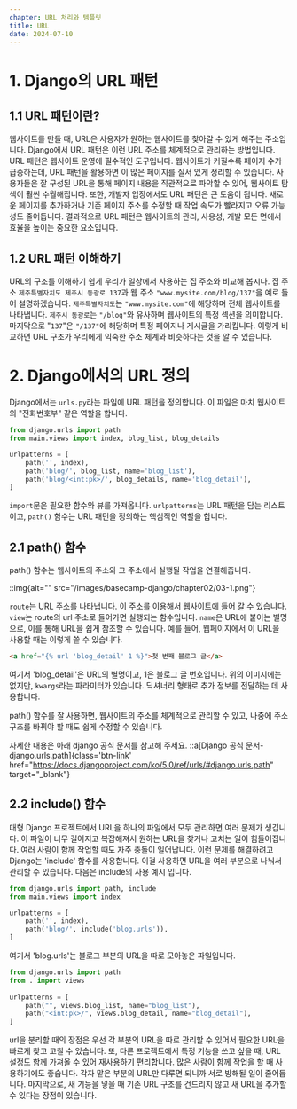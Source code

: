 ```yaml
---
chapter: URL 처리와 템플릿
title: URL
date: 2024-07-10
---
```

# 1. Django의 URL 패턴

## 1.1 URL 패턴이란?

웹사이트를 만들 때, URL은 사용자가 원하는 웹사이트를 찾아갈 수 있게 해주는 주소입니다. Django에서 URL 패턴은 이런 URL 주소를 체계적으로 관리하는 방법입니다.
URL 패턴은 웹사이트 운영에 필수적인 도구입니다. 웹사이트가 커질수록 페이지 수가 급증하는데, URL 패턴을 활용하면 이 많은 페이지를 질서 있게 정리할 수 있습니다. 사용자들은 잘 구성된 URL을 통해 페이지 내용을 직관적으로 파악할 수 있어, 웹사이트 탐색이 훨씬 수월해집니다. 또한, 개발자 입장에서도 URL 패턴은 큰 도움이 됩니다. 새로운 페이지를 추가하거나 기존 페이지 주소를 수정할 때 작업 속도가 빨라지고 오류 가능성도 줄어듭니다. 결과적으로 URL 패턴은 웹사이트의 관리, 사용성, 개발 모든 면에서 효율을 높이는 중요한 요소입니다.

## 1.2 URL 패턴 이해하기

URL의 구조를 이해하기 쉽게 우리가 일상에서 사용하는 집 주소와 비교해 봅시다. 
집 주소 `제주특별자치도 제주시 동광로 137`과 웹 주소 `"www.mysite.com/blog/137"`을 예로 들어 설명하겠습니다. 
`제주특별자치도`는 `"www.mysite.com"`에 해당하며 전체 웹사이트를 나타냅니다. 
`제주시 동광로`는 `"/blog"`와 유사하며 웹사이트의 특정 섹션을 의미합니다. 
마지막으로 "`137`"은 `"/137"`에 해당하며 특정 페이지나 게시글을 가리킵니다. 
이렇게 비교하면 URL 구조가 우리에게 익숙한 주소 체계와 비슷하다는 것을 알 수 있습니다.

# 2. Django에서의 URL 정의
Django에서는 `urls.py`라는 파일에 URL 패턴을 정의합니다. 이 파일은 마치 웹사이트의 "전화번호부" 같은 역할을 합니다.

```python
from django.urls import path
from main.views import index, blog_list, blog_details

urlpatterns = [
    path('', index),
    path('blog/', blog_list, name='blog_list'),
    path('blog/<int:pk>/', blog_details, name='blog_detail'),
]
```
`import`문은 필요한 함수와 뷰를 가져옵니다. `urlpatterns`는 URL 패턴을 담는 리스트이고, `path()` 함수는 URL 패턴을 정의하는 핵심적인 역할을 합니다.

## 2.1 path() 함수

path() 함수는 웹사이트의 주소와 그 주소에서 실행될 작업을 연결해줍니다.

::img{alt="" src="/images/basecamp-django/chapter02/03-1.png"}

`route`는 URL 주소를 나타냅니다. 이 주소를 이용해서 웹사이트에 들어 갈 수 있습니다.
`view`는 route의 url 주소로 들어가면 실행되는 함수입니다. 
`name`은 URL에 붙이는 별명으로, 이를 통해 URL을 쉽게 참조할 수 있습니다. 
예를 들어, 웹페이지에서 이 URL을 사용할 때는 이렇게 쓸 수 있습니다.

```html
<a href="{% url 'blog_detail' 1 %}">첫 번째 블로그 글</a>
```
여기서 'blog_detail'은 URL의 별명이고, 1은 블로그 글 번호입니다.
위의 이미지에는 없지만, `kwargs`라는 파라미터가 있습니다. 딕셔너리 형태로 추가 정보를 전달하는 데 사용합니다.

path() 함수를 잘 사용하면, 웹사이트의 주소를 체계적으로 관리할 수 있고, 나중에 주소 구조를 바꿔야 할 때도 쉽게 수정할 수 있습니다.

자세한 내용은 아래 django 공식 문서를 참고해 주세요.
::a[Django 공식 문서- django.urls.path]{class='btn-link' href="https://docs.djangoproject.com/ko/5.0/ref/urls/#django.urls.path" target="\_blank"}

## 2.2 include() 함수
대형 Django 프로젝트에서 URL을 하나의 파일에서 모두 관리하면 여러 문제가 생깁니다. 이 파일이 너무 길어지고 복잡해져서 원하는 URL을 찾거나 고치는 일이 힘들어집니다. 여러 사람이 함께 작업할 때도 자주 충돌이 일어납니다. 이런 문제를 해결하려고 Django는 'include' 함수를 사용합니다. 이걸 사용하면 URL을 여러 부분으로 나눠서 관리할 수 있습니다. 다음은 include의 사용 예시 입니다.

```python
from django.urls import path, include
from main.views import index

urlpatterns = [
    path('', index),
    path('blog/', include('blog.urls')),
]
```
여기서 'blog.urls'는 블로그 부분의 URL을 따로 모아놓은 파일입니다.

```python
from django.urls import path
from . import views
 
urlpatterns = [
    path("", views.blog_list, name="blog_list"), 
    path("<int:pk>/", views.blog_detail, name="blog_detail"),
]
```
url을 분리할 때의 장점은 우선 각 부분의 URL을 따로 관리할 수 있어서 필요한 URL을 빠르게 찾고 고칠 수 있습니다.
또, 다른 프로젝트에서 특정 기능을 쓰고 싶을 때, URL 설정도 함께 가져올 수 있어 재사용하기 편리합니다.
많은 사람이 함께 작업을 할 때 사용하기에도 좋습니다. 각자 맡은 부분의 URL만 다루면 되니까 서로 방해될 일이 줄어듭니다.
마지막으로, 새 기능을 넣을 때 기존 URL 구조를 건드리지 않고 새 URL을 추가할 수 있다는 장점이 있습니다.